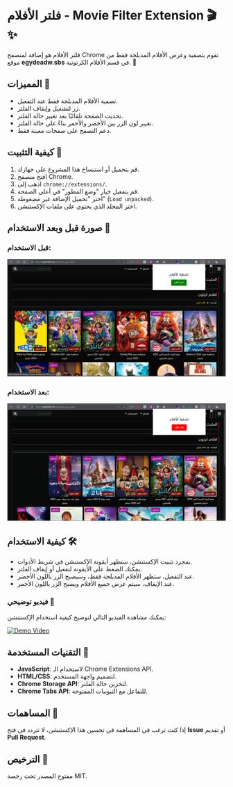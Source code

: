 # فلتر الأفلام - Movie Filter Extension 🎬✨

فلتر الأفلام هو إضافة لمتصفح Chrome تقوم بتصفية وعرض الأفلام المدبلجة فقط من موقع **egydeadw.sbs** في قسم الأفلام الكرتونية. 🎥

## المميزات 🌟

- تصفية الأفلام المدبلجة فقط عند التفعيل.
- زر لتشغيل وإيقاف الفلتر.
- تحديث الصفحة تلقائيًا بعد تغيير حالة الفلتر.
- تغيير لون الزر بين الأخضر والأحمر بناءً على حالة الفلتر.
- دعم التصفح على صفحات معينة فقط.

## كيفية التثبيت 🔧

1. قم بتحميل أو استنساخ هذا المشروع على جهازك.
2. افتح متصفح Chrome.
3. اذهب إلى `chrome://extensions/`.
4. قم بتفعيل خيار "وضع المطور" في أعلى الصفحة.
5. اختر "تحميل الإضافة غير مضغوطة" (`Load unpacked`).
6. اختر المجلد الذي يحتوي على ملفات الإكستنشن.

## صورة قبل وبعد الاستخدام 📸

### قبل الاستخدام: 
![قبل الاستخدام](./images/before.png)  

### بعد الاستخدام:
![بعد الاستخدام](./images/after.png)  


## كيفية الاستخدام 🛠️

- بمجرد تثبيت الإكستنشن، ستظهر أيقونة الإكستنشن في شريط الأدوات.
- يمكنك الضغط على الأيقونة لتفعيل أو إيقاف الفلتر.
- عند التفعيل، ستظهر الأفلام المدبلجة فقط، وسيصبح الزر باللون الأخضر.
- عند الإيقاف، سيتم عرض جميع الأفلام ويصبح الزر باللون الأحمر.

### فيديو توضيحي 🎥

يمكنك مشاهدة الفيديو التالي لتوضيح كيفية استخدام الإكستنشن:

[![Demo Video](./images/demo-thumbnail.png)](https://www.youtube.com/watch?v=example)  <!-- اضغط هنا لتعديل رابط الفيديو وصورة الفيديو -->

## التقنيات المستخدمة 🔧

- **JavaScript**: لاستخدام الـ Chrome Extensions API.
- **HTML/CSS**: لتصميم واجهة المستخدم.
- **Chrome Storage API**: لتخزين حالة الفلتر.
- **Chrome Tabs API**: للتفاعل مع التبويبات المفتوحة.

## المساهمات 🤝

إذا كنت ترغب في المساهمة في تحسين هذا الإكستنشن، لا تتردد في فتح **Issue** أو تقديم **Pull Request**.

## الترخيص 📝

مفتوح المصدر تحت رخصة MIT.


